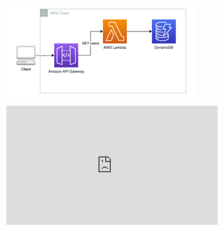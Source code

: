 ![](arcti.png)

<div>

<object data="https://www.youtube-nocookie.com/embed/W1ZqFMRJpuI?si=olrzXoPV5r_lc0l_">
<embed width="560" height="315" src="https://www.youtube-nocookie.com/embed/W1ZqFMRJpuI?si=olrzXoPV5r_lc0l_" title="YouTube video player" frameborder="0" allow="accelerometer; autoplay; clipboard-write; encrypted-media; gyroscope; picture-in-picture; web-share" referrerpolicy="strict-origin-when-cross-origin" allowfullscreen></embed>
</object>
</div>
